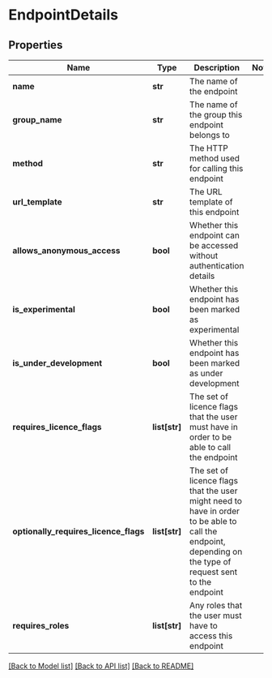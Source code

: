 # EndpointDetails

## Properties
Name | Type | Description | Notes
------------ | ------------- | ------------- | -------------
**name** | **str** | The name of the endpoint | 
**group_name** | **str** | The name of the group this endpoint belongs to | 
**method** | **str** | The HTTP method used for calling this endpoint | 
**url_template** | **str** | The URL template of this endpoint | 
**allows_anonymous_access** | **bool** | Whether this endpoint can be accessed without authentication details | 
**is_experimental** | **bool** | Whether this endpoint has been marked as experimental | 
**is_under_development** | **bool** | Whether this endpoint has been marked as under development | 
**requires_licence_flags** | **list[str]** | The set of licence flags that the user must have in order to be able to call the endpoint | 
**optionally_requires_licence_flags** | **list[str]** | The set of licence flags that the user might need to have in order to be able to call the endpoint, depending on the type of request sent to the endpoint | 
**requires_roles** | **list[str]** | Any roles that the user must have to access this endpoint | 

[[Back to Model list]](../README.md#documentation-for-models) [[Back to API list]](../README.md#documentation-for-api-endpoints) [[Back to README]](../README.md)


